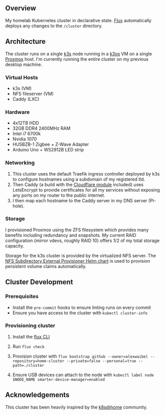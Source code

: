 ## Overview
My homelab Kubernetes cluster in declarative state. [Flux](https://github.com/fluxcd/flux2) automatically deploys any changes to the `/cluster` directory.

## Architecture
The cluster runs on a single [k3s](https://github.com/k3s-io/k3s) node running in a [k3os](https://github.com/rancher/k3os) VM on a single [Proxmox](https://pve.proxmox.com/) host. I'm currently running the entire cluster on my previous desktop machine.

### Virtual Hosts
- k3s (VM)
- NFS fileserver (VM)
- Caddy (LXC)

### Hardware
- 4x12TB HDD
- 32GB DDR4 2400MHz RAM
- Intel i7 6700k
- Nvidia 1070
- HUSBZB-1 Zigbee + Z-Wave Adapter
- Arduino Uno + WS2812B LED strip

### Networking
1. This cluster uses the default Traefik ingress controller deployed by k3s to configure hostnames using a subdomain of my registered tld.
1. Then Caddy (a build with the [Cloudflare module](https://github.com/caddy-dns/cloudflare) included) uses LetsEncrypt to provide certificates for all my services without exposing any ports on my router to the public internet.
1. I then map each hostname to the Caddy server in my DNS server (Pi-hole).

### Storage
I provisioned Proxmox using the ZFS filesystem which provides many benefits including redundancy and snapshots. My current RAID configuration (mirror vdevs, roughly RAID 10) offers 1/2 of my total storage capacity.

Storage for the k3s cluster is provided by the virtualized NFS server. The [NFS Subdirectory External Provisioner Helm chart](https://kubernetes-sigs.github.io/nfs-subdir-external-provisioner/) is used to provision persistent volume claims automatically.

## Cluster Development

### Prerequisites

- Install the `pre-commit` hooks to ensure linting runs on every commit
- Ensure you have access to the cluster with `kubectl cluster-info`

### Provisioning cluster

1. Install the [flux CLI](https://github.com/fluxcd/flux2/)

1. Run `flux check`

1. Provision cluster with `flux bootstrap github --owner=alexwaibel --repository=home-cluster --private=false --personal=true --path=./cluster`

1. Ensure USB devices can attach to the node with `kubectl label node $NODE_NAME smarter-device-manager=enabled`

## Acknowledgements
This cluster has been heavily inspired by the [k8s@home](https://github.com/k8s-at-home) community.
